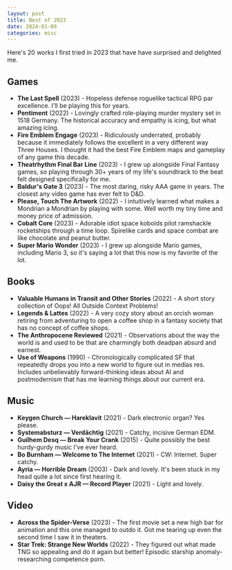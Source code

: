 ```yaml
---
layout: post
title: Best of 2023
date: 2024-01-09
categories: misc
---
```

Here's 20 works I first tried in 2023 that have have surprised and delighted me.

## Games

* **The Last Spell** (2023) - Hopeless defense roguelike tactical RPG par excellence. I'll be playing this for years.
* **Pentiment** (2022) - Lovingly crafted role-playing murder mystery set in 1518 Germany. The historical accuracy and empathy is icing, but what amazing icing.
* **Fire Emblem Engage** (2023) - Ridiculously underrated, probably because it immediately follows the excellent in a very different way Three Houses. I thought it had the best Fire Emblem maps and gameplay of any game this decade.
* **Theatrhythm Final Bar Line** (2023) - I grew up alongside Final Fantasy games, so playing through 30+ years of my life's soundtrack to the beat felt designed specifically for me.
* **Baldur's Gate 3** (2023) - The most daring, risky AAA game in years. The closest any video game has ever felt to D&D.
* **Please, Touch The Artwork** (2022) - I intuitively learned what makes a Mondrian a Mondrian by playing with some. Well worth my tiny time and money price of admission.
* **Cobalt Core** (2023) - Adorable idiot space kobolds pilot ramshackle rocketships through a time loop. Spirelike cards and space combat are like chocolate and peanut butter.
* **Super Mario Wonder** (2023) - I grew up alongside Mario games, including Mario 3, so it's saying a lot that this now is my favorite of the lot.

## Books

* **Valuable Humans in Transit and Other Stories** (2022) - A short story collection of Oops! All Outside Context Problems!
* **Legends & Lattes** (2022) - A very cozy story about an orcish woman retiring from adventuring to open a coffee shop in a fantasy society that has no concept of coffee shops.
* **The Anthropocene Reviewed** (2021) - Observations about the way the world is and used to be that are charmingly both deadpan absurd and earnest.
* **Use of Weapons** (1990) - Chronologically complicated SF that repeatedly drops you into a new world to figure out in medias res. Includes unbelievably forward-thinking ideas about AI and postmodernism that has me learning things about our current era.

## Music

* **Keygen Church — Hareklavit** (2021) - Dark electronic organ? Yes please.
* **Systemabsturz — Verdächtig** (2021) - Catchy, incisive German EDM.
* **Guilhem Desq — Break Your Crank** (2015) - Quite possibly the best hurdy-gurdy music I've ever heard.
* **Bo Burnham — Welcome to The Internet** (2021) - CW: Internet. Super catchy.
* **Ayria — Horrible Dream** (2003) - Dark and lovely. It's been stuck in my head quite a lot since first hearing it.
* **Daisy the Great x AJR — Record Player** (2021) - Light and lovely.

## Video

* **Across the Spider-Verse** (2023) - The first movie set a new high bar for animation and this one managed to outdo it. Got me tearing up even the second time I saw it in theaters.
* **Star Trek: Strange New Worlds** (2022) - They figured out what made TNG so appealing and do it again but better! Episodic starship anomaly-researching competence porn.
